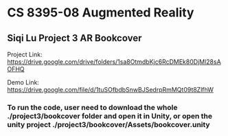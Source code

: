 # CS 8395-08 Augmented Reality
## Siqi Lu  Project 3 AR Bookcover

Project Link:  https://drive.google.com/drive/folders/1sa8OtmdbKjc6RcDMEk80DjMl28sAOFHQ


Demo Link: https://drive.google.com/file/d/1tuSOfbdbSnwBJSedrpRmMQt09t8ZlfhW

### To run the code, user need to download the whole ./project3/bookcover folder and open it in Unity, or open the unity project ./project3/bookcover/Assets/bookcover.unity 
